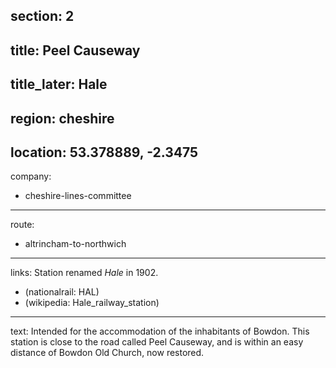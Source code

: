 section: 2
----
title: Peel Causeway
----
title_later: Hale
----
region: cheshire
----
location: 53.378889, -2.3475
----
company:
- cheshire-lines-committee
----
route:
- altrincham-to-northwich
----
links:
Station renamed *Hale* in 1902.
- (nationalrail: HAL)
- (wikipedia: Hale_railway_station)
----
text: Intended for the accommodation of the inhabitants of Bowdon. This station is close to the road called Peel Causeway, and is within an easy distance of Bowdon Old Church, now restored.
